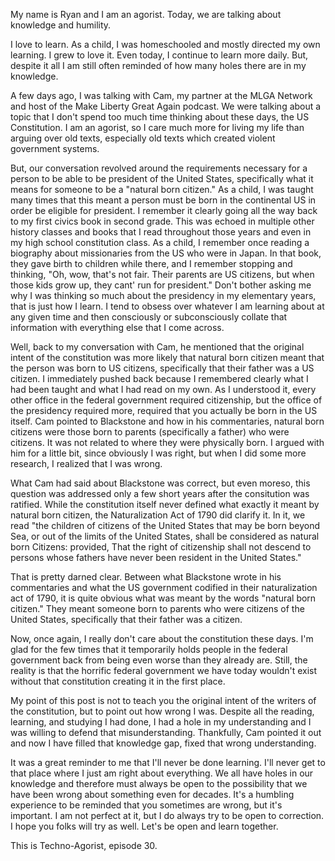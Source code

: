 My name is Ryan and I am an agorist. Today, we are talking about knowledge and humility.

I love to learn. As a child, I was homeschooled and mostly directed my own learning. I grew to love it. Even today, I continue to learn more daily. But, despite it all I am still often reminded of how many holes there are in my knowledge.

A few days ago, I was talking with Cam, my partner at the MLGA Network and host of the Make Liberty Great Again podcast. We were talking about a topic that I don't spend too much time thinking about these days, the US Constitution. I am an agorist, so I care much more for living my life than arguing over old texts, especially old texts which created violent government systems.

But, our conversation revolved around the requirements necessary for a person to be able to be president of the United States, specifically what it means for someone to be a "natural born citizen." As a child, I was taught many times that this meant a person must be born in the continental US in order be eligible for president. I remember it clearly going all the way back to my first civics book in second grade. This was echoed in multiple other history classes and books that I read throughout those years and even in my high school constitution class. As a child, I remember once reading a biography about missionaries from the US who were in Japan. In that book, they gave birth to children while there, and I remember stopping and thinking, "Oh, wow, that's not fair. Their parents are US citizens, but when those kids grow up, they cant' run for president." Don't bother asking me why I was thinking so much about the presidency in my elementary years, that is just how I learn. I tend to obsess over whatever I am learning about at any given time and then consciously or subconsciously collate that information with everything else that I come across.

Well, back to my conversation with Cam, he mentioned that the original intent of the constitution was more likely that natural born citizen meant that the person was born to US citizens, specifically that their father was a US citizen. I immediately pushed back because I remembered clearly what I had been taught and what I had read on my own. As I understood it, every other office in the federal government required citizenship, but the office of the presidency required more, required that you actually be born in the US itself. Cam pointed to Blackstone and how in his commentaries, natural born citizens were those born to parents (specifically a father) who were citizens. It was not related to where they were physically born. I argued with him for a little bit, since obviously I was right, but when I did some more research, I realized that I was wrong.

What Cam had said about Blackstone was correct, but even moreso, this question was addressed only a few short years after the consitution was ratified. While the constitution itself never defined what exactly it meant by natural born citizen, the Naturalization Act of 1790 did clarify it. In it, we read "the children of citizens of the United States that may be born beyond Sea, or out of the limits of the United States, shall be considered as natural born Citizens: provided, That the right of citizenship shall not descend to persons whose fathers have never been resident in the United States."

That is pretty darned clear. Between what Blackstone wrote in his commentaries and what the US government codified in their naturalization act of 1790, it is quite obvious what was meant by the words "natural born citizen." They meant someone born to parents who were citizens of the United States, specifically that their father was a citizen.

Now, once again, I really don't care about the constitution these days. I'm glad for the few times that it temporarily holds people in the federal government back from being even worse than they already are. Still, the reality is that the horrific federal government we have today wouldn't exist without that constitution creating it in the first place.

My point of this post is not to teach you the original intent of the writers of the constitution, but to point out how wrong I was. Despite all the reading, learning, and studying I had done, I had a hole in my understanding and I was willing to defend that misunderstanding. Thankfully, Cam pointed it out and now I have filled that knowledge gap, fixed that wrong understanding.

It was a great reminder to me that I'll never be done learning. I'll never get to that place where I just am right about everything. We all have holes in our knowledge and therefore must always be open to the possibility that we have been wrong about something even for decades. It's a humbling experience to be reminded that you sometimes are wrong, but it's important. I am not perfect at it, but I do always try to be open to correction. I hope you folks will try as well. Let's be open and learn together.

This is Techno-Agorist, episode 30.
